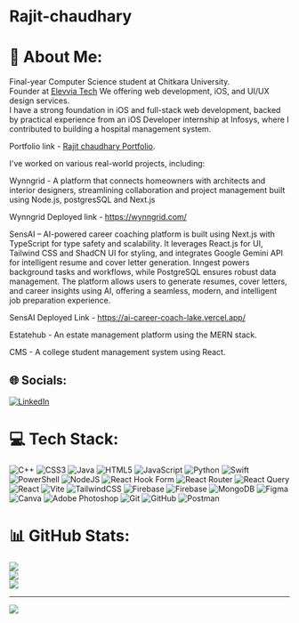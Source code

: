 # Rajit-chaudhary
# 💫 About Me:
Final-year Computer Science student at Chitkara University.<br> Founder at <a href="https://www.elevvia.tech/" target="_blank">Elevvia Tech</a>
We offering web development, iOS, and UI/UX design services.<br>I have a strong foundation in iOS and full-stack web development, backed by practical experience from an iOS Developer internship at Infosys, where I contributed to building a hospital management system. <br>

Portfolio link - <a href="https://worthyjobs-tech.vercel.app/Rajit%20Chaudhary?id=1yRShPqNkuE56BZYg5Yg_JKg-mOz5nGZP" target="_blank">Rajit chaudhary Portfolio</a>. <br>

I've worked on various real-world projects, including: <br>

Wynngrid - A platform that connects homeowners with architects and interior designers, streamlining collaboration and project management built using Node.js, postgresSQL and Next.js<br>

Wynngrid Deployed link - https://wynngrid.com/   <br>

SensAI – AI-powered career coaching platform is built using Next.js with TypeScript for type safety and scalability. It leverages React.js for UI, Tailwind CSS and ShadCN UI for styling, and integrates Google Gemini API for intelligent resume and cover letter generation. Inngest powers background tasks and workflows, while PostgreSQL ensures robust data management. The platform allows users to generate resumes, cover letters, and career insights using AI, offering a seamless, modern, and intelligent job preparation experience.<br> 

SensAI Deployed Link - https://ai-career-coach-lake.vercel.app/ <br>

Estatehub - An estate management platform using the MERN stack. <br>

CMS - A college student management system using React. <br>



## 🌐 Socials:
[![LinkedIn](https://img.shields.io/badge/LinkedIn-%230077B5.svg?logo=linkedin&logoColor=white)](https://linkedin.com/in/https://www.linkedin.com/in/rajit-chaudhary/) 

# 💻 Tech Stack:
![C++](https://img.shields.io/badge/c++-%2300599C.svg?style=for-the-badge&logo=c%2B%2B&logoColor=white) ![CSS3](https://img.shields.io/badge/css3-%231572B6.svg?style=for-the-badge&logo=css3&logoColor=white) ![Java](https://img.shields.io/badge/java-%23ED8B00.svg?style=for-the-badge&logo=openjdk&logoColor=white) ![HTML5](https://img.shields.io/badge/html5-%23E34F26.svg?style=for-the-badge&logo=html5&logoColor=white) ![JavaScript](https://img.shields.io/badge/javascript-%23323330.svg?style=for-the-badge&logo=javascript&logoColor=%23F7DF1E) ![Python](https://img.shields.io/badge/python-3670A0?style=for-the-badge&logo=python&logoColor=ffdd54) ![Swift](https://img.shields.io/badge/swift-F54A2A?style=for-the-badge&logo=swift&logoColor=white) ![PowerShell](https://img.shields.io/badge/PowerShell-%235391FE.svg?style=for-the-badge&logo=powershell&logoColor=white) ![NodeJS](https://img.shields.io/badge/node.js-6DA55F?style=for-the-badge&logo=node.js&logoColor=white) ![React Hook Form](https://img.shields.io/badge/React%20Hook%20Form-%23EC5990.svg?style=for-the-badge&logo=reacthookform&logoColor=white) ![React Router](https://img.shields.io/badge/React_Router-CA4245?style=for-the-badge&logo=react-router&logoColor=white) ![React Query](https://img.shields.io/badge/-React%20Query-FF4154?style=for-the-badge&logo=react%20query&logoColor=white) ![React](https://img.shields.io/badge/react-%2320232a.svg?style=for-the-badge&logo=react&logoColor=%2361DAFB) ![Vite](https://img.shields.io/badge/vite-%23646CFF.svg?style=for-the-badge&logo=vite&logoColor=white) ![TailwindCSS](https://img.shields.io/badge/tailwindcss-%2338B2AC.svg?style=for-the-badge&logo=tailwind-css&logoColor=white) ![Firebase](https://img.shields.io/badge/firebase-%23039BE5.svg?style=for-the-badge&logo=firebase) ![Firebase](https://img.shields.io/badge/firebase-a08021?style=for-the-badge&logo=firebase&logoColor=ffcd34) ![MongoDB](https://img.shields.io/badge/MongoDB-%234ea94b.svg?style=for-the-badge&logo=mongodb&logoColor=white) ![Figma](https://img.shields.io/badge/figma-%23F24E1E.svg?style=for-the-badge&logo=figma&logoColor=white) ![Canva](https://img.shields.io/badge/Canva-%2300C4CC.svg?style=for-the-badge&logo=Canva&logoColor=white) ![Adobe Photoshop](https://img.shields.io/badge/adobe%20photoshop-%2331A8FF.svg?style=for-the-badge&logo=adobe%20photoshop&logoColor=white) ![Git](https://img.shields.io/badge/git-%23F05033.svg?style=for-the-badge&logo=git&logoColor=white) ![GitHub](https://img.shields.io/badge/github-%23121011.svg?style=for-the-badge&logo=github&logoColor=white) ![Postman](https://img.shields.io/badge/Postman-FF6C37?style=for-the-badge&logo=postman&logoColor=white)
# 📊 GitHub Stats:
![](https://github-readme-stats.vercel.app/api?username=rajitchaudhary&theme=dark&hide_border=false&include_all_commits=false&count_private=false)<br/>
![](https://github-readme-streak-stats.herokuapp.com/?user=rajitchaudhary&theme=dark&hide_border=false)<br/>
![](https://github-readme-stats.vercel.app/api/top-langs/?username=rajitchaudhary&theme=dark&hide_border=false&include_all_commits=false&count_private=false&layout=compact)

---
[![](https://visitcount.itsvg.in/api?id=rajitchaudhary&icon=0&color=0)](https://visitcount.itsvg.in)

<!-- Proudly created with GPRM ( https://gprm.itsvg.in ) -->

